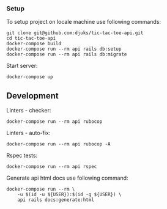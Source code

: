 ### Setup

To setup project on locale machine use following commands:

```
git clone git@github.com:djuks/tic-tac-toe-api.git
cd tic-tac-toe-api
docker-compose build
docker-compose run --rm api rails db:setup
docker-compose run --rm api rails db:migrate
```

Start server:

```
docker-compose up
```
## Development

Linters - checker:
```
docker-compose run --rm api rubocop
```
Linters - auto-fix:
```
docker-compose run --rm api rubocop -A
```

Rspec tests:
```
docker-compose run --rm api rspec
```

Generate api html docs use following command:
```
docker-compose run --rm \
    -u $(id -u ${USER}):$(id -g ${USER}) \
    api rails docs:generate:html
```